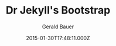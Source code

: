---
title: Dr Jekyll's Bootstrap
github: https://github.com/henrythemes/jekyll-bootstrap-theme
demo: https://henrythemes.github.io/jekyll-bootstrap-theme/
author: Gerald Bauer
ssg:
  - Jekyll
cms:
  - No Cms
date: 2015-01-30T17:48:11.000Z
description: jekyll starter theme w/ bootstrap (sass version)
stale: false
---